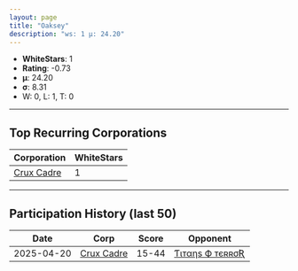 ```yaml
---
layout: page
title: "Oaksey"
description: "ws: 1 μ: 24.20"
---
```

- **WhiteStars**: 1
- **Rating**: -0.73
- **μ**: 24.20  
- **σ**: 8.31
- W: 0, L: 1, T: 0

---

## Top Recurring Corporations

| Corporation | WhiteStars |
| --- | --- |
| [Crux Cadre](https://ws.tsl.rocks/corp/41cdba59897d5e01412601b648c1a692368d92c198123f9ab442f2a23464b375/) | 1 |

---

## Participation History (last 50)

| Date | Corp | Score | Opponent |
| --- | --- | --- | --- |
| 2025-04-20 | [Crux Cadre](https://ws.tsl.rocks/corp/41cdba59897d5e01412601b648c1a692368d92c198123f9ab442f2a23464b375/) | 15-44 | [Ƭιтαηѕ Ф тєʀʀσƦ](https://ws.tsl.rocks/corp/61696db57416971a365d3034c85eb5815c9ff04c0fbe5fa4be99689883df54af/) |